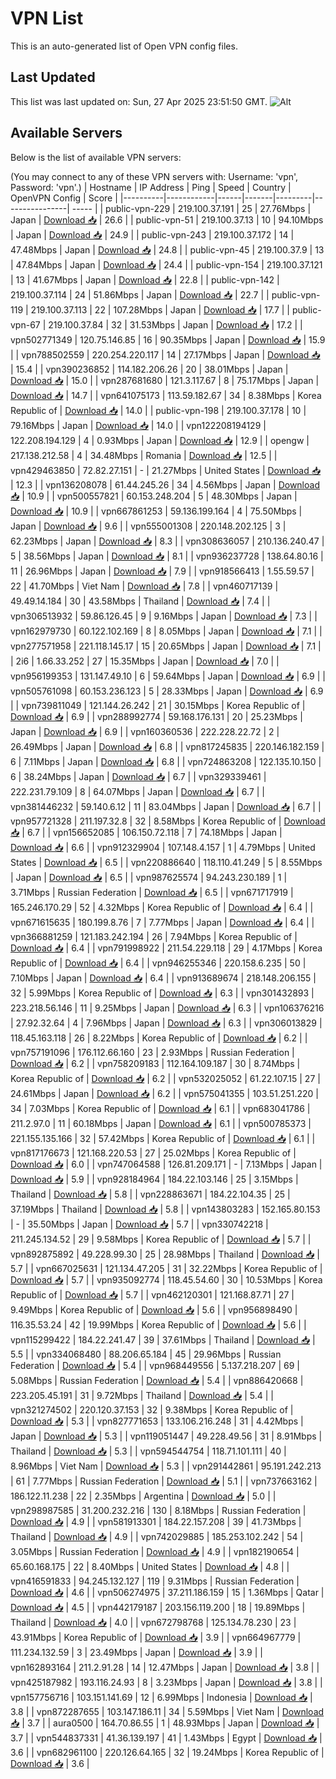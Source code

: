 # VPN List

This is an auto-generated list of Open VPN config files.

## Last Updated

This list was last updated on: Sun, 27 Apr 2025 23:51:50 GMT.
![Alt](https://repobeats.axiom.co/api/embed/186b98318ef1479477931607c1ad7d823f12451f.svg "Repobeats analytics image")

## Available Servers

Below is the list of available VPN servers:

(You may connect to any of these VPN servers with: Username: 'vpn', Password: 'vpn'.)
| Hostname | IP Address | Ping | Speed | Country | OpenVPN Config | Score |
|----------|------------|------|-------|---------|----------------| ----- |
| public-vpn-229 | 219.100.37.191 | 25 | 27.76Mbps | Japan | [Download 📥](./configs/server_0_JP.ovpn) | 26.6 |
| public-vpn-51 | 219.100.37.13 | 10 | 94.10Mbps | Japan | [Download 📥](./configs/server_1_JP.ovpn) | 24.9 |
| public-vpn-243 | 219.100.37.172 | 14 | 47.48Mbps | Japan | [Download 📥](./configs/server_2_JP.ovpn) | 24.8 |
| public-vpn-45 | 219.100.37.9 | 13 | 47.84Mbps | Japan | [Download 📥](./configs/server_3_JP.ovpn) | 24.4 |
| public-vpn-154 | 219.100.37.121 | 13 | 41.67Mbps | Japan | [Download 📥](./configs/server_4_JP.ovpn) | 22.8 |
| public-vpn-142 | 219.100.37.114 | 24 | 51.86Mbps | Japan | [Download 📥](./configs/server_5_JP.ovpn) | 22.7 |
| public-vpn-119 | 219.100.37.113 | 22 | 107.28Mbps | Japan | [Download 📥](./configs/server_6_JP.ovpn) | 17.7 |
| public-vpn-67 | 219.100.37.84 | 32 | 31.53Mbps | Japan | [Download 📥](./configs/server_7_JP.ovpn) | 17.2 |
| vpn502771349 | 120.75.146.85 | 16 | 90.35Mbps | Japan | [Download 📥](./configs/server_8_JP.ovpn) | 15.9 |
| vpn788502559 | 220.254.220.117 | 14 | 27.17Mbps | Japan | [Download 📥](./configs/server_9_JP.ovpn) | 15.4 |
| vpn390236852 | 114.182.206.26 | 20 | 38.01Mbps | Japan | [Download 📥](./configs/server_10_JP.ovpn) | 15.0 |
| vpn287681680 | 121.3.117.67 | 8 | 75.17Mbps | Japan | [Download 📥](./configs/server_11_JP.ovpn) | 14.7 |
| vpn641075173 | 113.59.182.67 | 34 | 8.38Mbps | Korea Republic of | [Download 📥](./configs/server_12_KR.ovpn) | 14.0 |
| public-vpn-198 | 219.100.37.178 | 10 | 79.16Mbps | Japan | [Download 📥](./configs/server_13_JP.ovpn) | 14.0 |
| vpn122208194129 | 122.208.194.129 | 4 | 0.93Mbps | Japan | [Download 📥](./configs/server_14_JP.ovpn) | 12.9 |
| opengw | 217.138.212.58 | 4 | 34.48Mbps | Romania | [Download 📥](./configs/server_15_RO.ovpn) | 12.5 |
| vpn429463850 | 72.82.27.151 | - | 21.27Mbps | United States | [Download 📥](./configs/server_16_US.ovpn) | 12.3 |
| vpn136208078 | 61.44.245.26 | 34 | 4.56Mbps | Japan | [Download 📥](./configs/server_17_JP.ovpn) | 10.9 |
| vpn500557821 | 60.153.248.204 | 5 | 48.30Mbps | Japan | [Download 📥](./configs/server_18_JP.ovpn) | 10.9 |
| vpn667861253 | 59.136.199.164 | 4 | 75.50Mbps | Japan | [Download 📥](./configs/server_19_JP.ovpn) | 9.6 |
| vpn555001308 | 220.148.202.125 | 3 | 62.23Mbps | Japan | [Download 📥](./configs/server_20_JP.ovpn) | 8.3 |
| vpn308636057 | 210.136.240.47 | 5 | 38.56Mbps | Japan | [Download 📥](./configs/server_21_JP.ovpn) | 8.1 |
| vpn936237728 | 138.64.80.16 | 11 | 26.96Mbps | Japan | [Download 📥](./configs/server_22_JP.ovpn) | 7.9 |
| vpn918566413 | 1.55.59.57 | 22 | 41.70Mbps | Viet Nam | [Download 📥](./configs/server_23_VN.ovpn) | 7.8 |
| vpn460717139 | 49.49.14.184 | 30 | 43.58Mbps | Thailand | [Download 📥](./configs/server_24_TH.ovpn) | 7.4 |
| vpn306513932 | 59.86.126.45 | 9 | 9.16Mbps | Japan | [Download 📥](./configs/server_25_JP.ovpn) | 7.3 |
| vpn162979730 | 60.122.102.169 | 8 | 8.05Mbps | Japan | [Download 📥](./configs/server_26_JP.ovpn) | 7.1 |
| vpn277571958 | 221.118.145.17 | 15 | 20.65Mbps | Japan | [Download 📥](./configs/server_27_JP.ovpn) | 7.1 |
| 2i6 | 1.66.33.252 | 27 | 15.35Mbps | Japan | [Download 📥](./configs/server_28_JP.ovpn) | 7.0 |
| vpn956199353 | 131.147.49.10 | 6 | 59.64Mbps | Japan | [Download 📥](./configs/server_29_JP.ovpn) | 6.9 |
| vpn505761098 | 60.153.236.123 | 5 | 28.33Mbps | Japan | [Download 📥](./configs/server_30_JP.ovpn) | 6.9 |
| vpn739811049 | 121.144.26.242 | 21 | 30.15Mbps | Korea Republic of | [Download 📥](./configs/server_31_KR.ovpn) | 6.9 |
| vpn288992774 | 59.168.176.131 | 20 | 25.23Mbps | Japan | [Download 📥](./configs/server_32_JP.ovpn) | 6.9 |
| vpn160360536 | 222.228.22.72 | 2 | 26.49Mbps | Japan | [Download 📥](./configs/server_33_JP.ovpn) | 6.8 |
| vpn817245835 | 220.146.182.159 | 6 | 7.11Mbps | Japan | [Download 📥](./configs/server_34_JP.ovpn) | 6.8 |
| vpn724863208 | 122.135.10.150 | 6 | 38.24Mbps | Japan | [Download 📥](./configs/server_35_JP.ovpn) | 6.7 |
| vpn329339461 | 222.231.79.109 | 8 | 64.07Mbps | Japan | [Download 📥](./configs/server_36_JP.ovpn) | 6.7 |
| vpn381446232 | 59.140.6.12 | 11 | 83.04Mbps | Japan | [Download 📥](./configs/server_37_JP.ovpn) | 6.7 |
| vpn957721328 | 211.197.32.8 | 32 | 8.58Mbps | Korea Republic of | [Download 📥](./configs/server_38_KR.ovpn) | 6.7 |
| vpn156652085 | 106.150.72.118 | 7 | 74.18Mbps | Japan | [Download 📥](./configs/server_39_JP.ovpn) | 6.6 |
| vpn912329904 | 107.148.4.157 | 1 | 4.79Mbps | United States | [Download 📥](./configs/server_40_US.ovpn) | 6.5 |
| vpn220886640 | 118.110.41.249 | 5 | 8.55Mbps | Japan | [Download 📥](./configs/server_41_JP.ovpn) | 6.5 |
| vpn987625574 | 94.243.230.189 | 1 | 3.71Mbps | Russian Federation | [Download 📥](./configs/server_42_RU.ovpn) | 6.5 |
| vpn671717919 | 165.246.170.29 | 52 | 4.32Mbps | Korea Republic of | [Download 📥](./configs/server_43_KR.ovpn) | 6.4 |
| vpn671615635 | 180.199.8.76 | 7 | 7.77Mbps | Japan | [Download 📥](./configs/server_44_JP.ovpn) | 6.4 |
| vpn366881259 | 121.183.242.194 | 26 | 7.94Mbps | Korea Republic of | [Download 📥](./configs/server_45_KR.ovpn) | 6.4 |
| vpn791998922 | 211.54.229.118 | 29 | 4.17Mbps | Korea Republic of | [Download 📥](./configs/server_46_KR.ovpn) | 6.4 |
| vpn946255346 | 220.158.6.235 | 50 | 7.10Mbps | Japan | [Download 📥](./configs/server_47_JP.ovpn) | 6.4 |
| vpn913689674 | 218.148.206.155 | 32 | 5.99Mbps | Korea Republic of | [Download 📥](./configs/server_48_KR.ovpn) | 6.3 |
| vpn301432893 | 223.218.56.146 | 11 | 9.25Mbps | Japan | [Download 📥](./configs/server_49_JP.ovpn) | 6.3 |
| vpn106376216 | 27.92.32.64 | 4 | 7.96Mbps | Japan | [Download 📥](./configs/server_50_JP.ovpn) | 6.3 |
| vpn306013829 | 118.45.163.118 | 26 | 8.22Mbps | Korea Republic of | [Download 📥](./configs/server_51_KR.ovpn) | 6.2 |
| vpn757191096 | 176.112.66.160 | 23 | 2.93Mbps | Russian Federation | [Download 📥](./configs/server_52_RU.ovpn) | 6.2 |
| vpn758209183 | 112.164.109.187 | 30 | 8.74Mbps | Korea Republic of | [Download 📥](./configs/server_53_KR.ovpn) | 6.2 |
| vpn532025052 | 61.22.107.15 | 27 | 24.61Mbps | Japan | [Download 📥](./configs/server_54_JP.ovpn) | 6.2 |
| vpn575041355 | 103.51.251.220 | 34 | 7.03Mbps | Korea Republic of | [Download 📥](./configs/server_55_KR.ovpn) | 6.1 |
| vpn683041786 | 211.2.97.0 | 11 | 60.18Mbps | Japan | [Download 📥](./configs/server_56_JP.ovpn) | 6.1 |
| vpn500785373 | 221.155.135.166 | 32 | 57.42Mbps | Korea Republic of | [Download 📥](./configs/server_57_KR.ovpn) | 6.1 |
| vpn817176673 | 121.168.220.53 | 27 | 25.02Mbps | Korea Republic of | [Download 📥](./configs/server_58_KR.ovpn) | 6.0 |
| vpn747064588 | 126.81.209.171 | - | 7.13Mbps | Japan | [Download 📥](./configs/server_59_JP.ovpn) | 5.9 |
| vpn928184964 | 184.22.103.146 | 25 | 3.15Mbps | Thailand | [Download 📥](./configs/server_60_TH.ovpn) | 5.8 |
| vpn228863671 | 184.22.104.35 | 25 | 37.19Mbps | Thailand | [Download 📥](./configs/server_61_TH.ovpn) | 5.8 |
| vpn143803283 | 152.165.80.153 | - | 35.50Mbps | Japan | [Download 📥](./configs/server_62_JP.ovpn) | 5.7 |
| vpn330742218 | 211.245.134.52 | 29 | 9.58Mbps | Korea Republic of | [Download 📥](./configs/server_63_KR.ovpn) | 5.7 |
| vpn892875892 | 49.228.99.30 | 25 | 28.98Mbps | Thailand | [Download 📥](./configs/server_64_TH.ovpn) | 5.7 |
| vpn667025631 | 121.134.47.205 | 31 | 32.22Mbps | Korea Republic of | [Download 📥](./configs/server_65_KR.ovpn) | 5.7 |
| vpn935092774 | 118.45.54.60 | 30 | 10.53Mbps | Korea Republic of | [Download 📥](./configs/server_66_KR.ovpn) | 5.7 |
| vpn462120301 | 121.168.87.71 | 27 | 9.49Mbps | Korea Republic of | [Download 📥](./configs/server_67_KR.ovpn) | 5.6 |
| vpn956898490 | 116.35.53.24 | 42 | 19.99Mbps | Korea Republic of | [Download 📥](./configs/server_68_KR.ovpn) | 5.6 |
| vpn115299422 | 184.22.241.47 | 39 | 37.61Mbps | Thailand | [Download 📥](./configs/server_69_TH.ovpn) | 5.5 |
| vpn334068480 | 88.206.65.184 | 45 | 29.96Mbps | Russian Federation | [Download 📥](./configs/server_70_RU.ovpn) | 5.4 |
| vpn968449556 | 5.137.218.207 | 69 | 5.08Mbps | Russian Federation | [Download 📥](./configs/server_71_RU.ovpn) | 5.4 |
| vpn886420668 | 223.205.45.191 | 31 | 9.72Mbps | Thailand | [Download 📥](./configs/server_72_TH.ovpn) | 5.4 |
| vpn321274502 | 220.120.37.153 | 32 | 9.38Mbps | Korea Republic of | [Download 📥](./configs/server_73_KR.ovpn) | 5.3 |
| vpn827771653 | 133.106.216.248 | 31 | 4.42Mbps | Japan | [Download 📥](./configs/server_74_JP.ovpn) | 5.3 |
| vpn119051447 | 49.228.49.56 | 31 | 8.91Mbps | Thailand | [Download 📥](./configs/server_75_TH.ovpn) | 5.3 |
| vpn594544754 | 118.71.101.111 | 40 | 8.96Mbps | Viet Nam | [Download 📥](./configs/server_76_VN.ovpn) | 5.3 |
| vpn291442861 | 95.191.242.213 | 61 | 7.77Mbps | Russian Federation | [Download 📥](./configs/server_77_RU.ovpn) | 5.1 |
| vpn737663162 | 186.122.11.238 | 22 | 2.35Mbps | Argentina | [Download 📥](./configs/server_78_AR.ovpn) | 5.0 |
| vpn298987585 | 31.200.232.216 | 130 | 8.18Mbps | Russian Federation | [Download 📥](./configs/server_79_RU.ovpn) | 4.9 |
| vpn581913301 | 184.22.157.208 | 39 | 41.73Mbps | Thailand | [Download 📥](./configs/server_80_TH.ovpn) | 4.9 |
| vpn742029885 | 185.253.102.242 | 54 | 3.05Mbps | Russian Federation | [Download 📥](./configs/server_81_RU.ovpn) | 4.9 |
| vpn182190654 | 65.60.168.175 | 22 | 8.40Mbps | United States | [Download 📥](./configs/server_82_US.ovpn) | 4.8 |
| vpn416591833 | 94.245.132.127 | 119 | 9.31Mbps | Russian Federation | [Download 📥](./configs/server_83_RU.ovpn) | 4.6 |
| vpn506274975 | 37.211.186.159 | 15 | 1.36Mbps | Qatar | [Download 📥](./configs/server_84_QA.ovpn) | 4.5 |
| vpn442179187 | 203.156.119.200 | 18 | 19.89Mbps | Thailand | [Download 📥](./configs/server_85_TH.ovpn) | 4.0 |
| vpn672798768 | 125.134.78.230 | 23 | 43.91Mbps | Korea Republic of | [Download 📥](./configs/server_86_KR.ovpn) | 3.9 |
| vpn664967779 | 111.234.132.59 | 3 | 23.49Mbps | Japan | [Download 📥](./configs/server_87_JP.ovpn) | 3.9 |
| vpn162893164 | 211.2.91.28 | 14 | 12.47Mbps | Japan | [Download 📥](./configs/server_88_JP.ovpn) | 3.8 |
| vpn425187982 | 193.116.24.93 | 8 | 3.23Mbps | Japan | [Download 📥](./configs/server_89_JP.ovpn) | 3.8 |
| vpn157756716 | 103.151.141.69 | 12 | 6.99Mbps | Indonesia | [Download 📥](./configs/server_90_ID.ovpn) | 3.8 |
| vpn872287655 | 103.147.186.11 | 34 | 5.59Mbps | Viet Nam | [Download 📥](./configs/server_91_VN.ovpn) | 3.7 |
| aura0500 | 164.70.86.55 | 1 | 48.93Mbps | Japan | [Download 📥](./configs/server_92_JP.ovpn) | 3.7 |
| vpn544837331 | 41.36.139.197 | 41 | 1.43Mbps | Egypt | [Download 📥](./configs/server_93_EG.ovpn) | 3.6 |
| vpn682961100 | 220.126.64.165 | 32 | 19.24Mbps | Korea Republic of | [Download 📥](./configs/server_94_KR.ovpn) | 3.6 |
